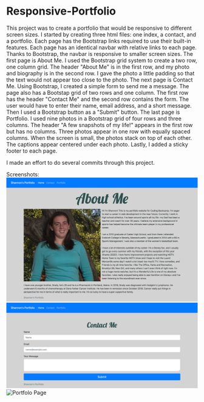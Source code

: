 # Responsive-Portfolio
This project was to create a portfolio that would be responsive to different screen sizes. 
I started by creating three html files: one index, a contact, and a portfolio. Each page has the Bootstrap links required to use their built-in features. 
Each page has an identical navbar with relative links to each page. Thanks to Bootstrap, the navbar is responsive to smaller screen sizes. 
The first page is About Me. I used the Bootstrap grid system to create a two row, one column grid. The header "About Me" is in the first row, and my photo and biography is in the second row. I gave the photo a little padding so that the text would not appear too close to the photo. 
The next page is Contact Me. Using Bootstrap, I created a simple form to send me a message. The page also has a Bootstap grid of two rows and one column. The first row has the header "Contact Me" and the second row contains the form. The user would have to enter their name, email address, and a short message. Then I used a Bootstrap button as a "Submit" button. 
The last page is Portfolio. I used nine photos in a Bootstrap grid of four rows and three columns. The header "A few snapshots of my life!" appears in the first row but has no columns. Three photos appear in one row with equally spaced columns. When the screen is small, the photos stack on top of each other. The captions appear centered under each photo. 
Lastly, I added a sticky footer to each page. 

I made an effort to do several commits through this project. 

Screenshots:
![About Me Page](assets/_Users_shannonquinn_Desktop_Responsive-Portfolio_index.html.png)
![Contact Me Page](assets/_Users_shannonquinn_Desktop_Responsive-Portfolio_contact.html.png)
![Portfolo Page](assets/_Users_shannonquinn_Desktop_Responsive-Portfolio_portfolio.html.png)
